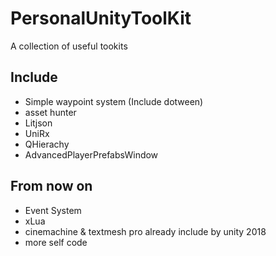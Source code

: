 # PersonalUnityToolKit
A collection of useful tookits

## Include
* Simple waypoint system (Include dotween)
* asset hunter
* Litjson
* UniRx
* QHierachy
* AdvancedPlayerPrefabsWindow

## From now on
* Event System
* xLua
* cinemachine & textmesh pro already include by unity 2018
* more self code
